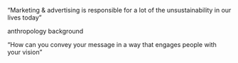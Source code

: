 “Marketing & advertising is responsible for a lot of the unsustainability in our lives today”

anthropology background

“How can you convey your message in a way that engages people with your vision”